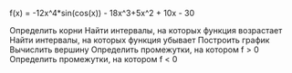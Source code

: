 f(x) = -12x^4*sin(cos(x)) - 18x^3+5x^2 + 10x - 30

Определить корни
Найти интервалы, на которых функция возрастает
Найти интервалы, на которых функция убывает
Построить график
Вычислить вершину
Определить промежутки, на котором f > 0
Определить промежутки, на котором f < 0
